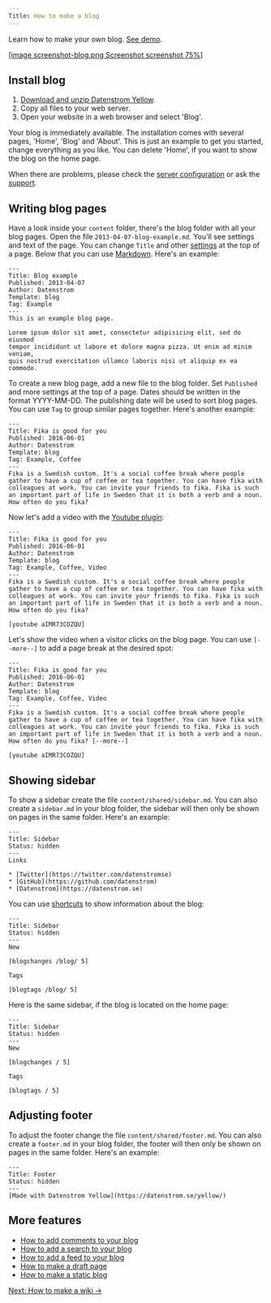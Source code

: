 ```yaml
---
Title: How to make a blog
---
```

Learn how to make your own blog. [See demo](/plugins/blog/).

[[image screenshot-blog.png Screenshot screenshot 75%]](/plugins/blog/fika-is-good-for-you)  

## Install blog

1. [Download and unzip Datenstrom Yellow](https://github.com/datenstrom/yellow/archive/master.zip).
2. Copy all files to your web server.
3. Open your website in a web browser and select 'Blog'.

Your blog is immediately available. The installation comes with several pages, 'Home', 'Blog' and 'About'. This is just an example to get you started, change everything as you like. You can delete 'Home', if you want to show the blog on the home page.

When there are problems, please check the [server configuration](server-configuration) or ask the [support](support).
 
## Writing blog pages

Have a look inside your `content` folder, there's the blog folder with all your blog pages. Open the file `2013-04-07-blog-example.md`. You'll see settings and text of the page. You can change `Title` and other [settings](markdown-cheat-sheet#settings) at the top of a page. Below that you can use [Markdown](markdown-cheat-sheet). Here's an example:

```
---
Title: Blog example
Published: 2013-04-07
Author: Datenstrom
Template: blog
Tag: Example
---
This is an example blog page. 

Lorem ipsum dolor sit amet, consectetur adipisicing elit, sed do eiusmod 
tempor incididunt ut labore et dolore magna pizza. Ut enim ad minim veniam, 
quis nostrud exercitation ullamco laboris nisi ut aliquip ex ea commodo. 
```

To create a new blog page, add a new file to the blog folder. Set `Published` and more settings at the top of a page. Dates should be written in the format YYYY-MM-DD. The publishing date will be used to sort blog pages. You can use `Tag` to group similar pages together. Here's another example:

```
---
Title: Fika is good for you
Published: 2016-06-01
Author: Datenstrom
Template: blog
Tag: Example, Coffee
---
Fika is a Swedish custom. It's a social coffee break where people 
gather to have a cup of coffee or tea together. You can have fika with 
colleagues at work. You can invite your friends to fika. Fika is such 
an important part of life in Sweden that it is both a verb and a noun. 
How often do you fika?
```

Now let's add a video with the [Youtube plugin](https://github.com/datenstrom/yellow-plugins/tree/master/youtube):

```
---
Title: Fika is good for you
Published: 2016-06-01
Author: Datenstrom
Template: blog
Tag: Example, Coffee, Video
---
Fika is a Swedish custom. It's a social coffee break where people 
gather to have a cup of coffee or tea together. You can have fika with 
colleagues at work. You can invite your friends to fika. Fika is such 
an important part of life in Sweden that it is both a verb and a noun. 
How often do you fika?

[youtube aIMR73COZQU]
```

Let's show the video when a visitor clicks on the blog page. You can use `[--more--]` to add a page break at the desired spot:

```
---
Title: Fika is good for you
Published: 2016-06-01
Author: Datenstrom
Template: blog
Tag: Example, Coffee, Video
---
Fika is a Swedish custom. It's a social coffee break where people 
gather to have a cup of coffee or tea together. You can have fika with 
colleagues at work. You can invite your friends to fika. Fika is such 
an important part of life in Sweden that it is both a verb and a noun. 
How often do you fika? [--more--]

[youtube aIMR73COZQU]
```

## Showing sidebar

To show a sidebar create the file `content/shared/sidebar.md`. You can also create a `sidebar.md` in your blog folder, the sidebar will then only be shown on pages in the same folder. Here's an example:

```
---
Title: Sidebar
Status: hidden
---
Links

* [Twitter](https://twitter.com/datenstromse)
* [GitHub](https://github.com/datenstrom)
* [Datenstrom](https://datenstrom.se)
```

You can use [shortcuts](https://github.com/datenstrom/yellow-plugins/tree/master/blog#how-to-show-blog-information) to show information about the blog:

```
---
Title: Sidebar
Status: hidden
---
New

[blogchanges /blog/ 5]

Tags

[blogtags /blog/ 5]
```

Here is the same sidebar, if the blog is located on the home page:

```
---
Title: Sidebar
Status: hidden
---
New

[blogchanges / 5]

Tags

[blogtags / 5]
```

## Adjusting footer

To adjust the footer change the file `content/shared/footer.md`. You can also create a `footer.md` in your blog folder, the footer will then only be shown on pages in the same folder. Here's an example:

```
---
Title: Footer
Status: hidden
---
[Made with Datenstrom Yellow](https://datenstrom.se/yellow/)
```

## More features

* [How to add comments to your blog](https://github.com/datenstrom/yellow-plugins/tree/master/disqus)
* [How to add a search to your blog](https://github.com/datenstrom/yellow-plugins/tree/master/search)
* [How to add a feed to your blog](https://github.com/datenstrom/yellow-plugins/tree/master/feed)
* [How to make a draft page](https://github.com/datenstrom/yellow-plugins/tree/master/draft)
* [How to make a static blog](server-configuration#static-website)

[Next: How to make a wiki →](how-to-make-a-wiki)